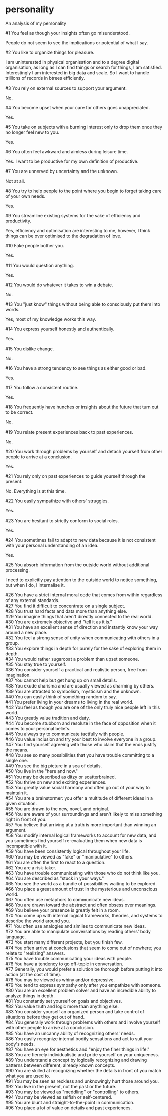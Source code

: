 # personality
An analysis of my personality

#1 You feel as though your insights often go misunderstood.

People do not seem to see the implications or potential of what I say.

#2 You like to organize things for pleasure.

I am uninterested in physical organisation and to a degree digital organisation, as long as I can find things or search for things, I am satisfied. Interestingly I am interested in big data and scale. So I want to handle trillions of records in btrees efficiently.

#3 You rely on external sources to support your argument.

No.

#4 You become upset when your care for others goes unappreciated.

Yes.

#5 You take on subjects with a burning interest only to drop them once they no longer feel new to you.

Yes.

#6 You often feel awkward and aimless during leisure time.

Yes. I want to be productive for my own definition of productive.

#7 You are unnerved by uncertainty and the unknown.

Not at all.

#8 You try to help people to the point where you begin to forget taking care of your own needs.

Yes.

#9 You streamline existing systems for the sake of efficiency and productivity.

Yes, efficiency and optimisation are interesting to me, however, I think things can be over optimised to the degradation of love.

#10 Fake people bother you.

Yes.

#11 You would question anything.

Yes.

#12 You would do whatever it takes to win a debate.

No.

#13 You "just know" things without being able to consciously put them into words.

Yes, most of my knowledge works this way.

#14 You express yourself honestly and authentically.

Yes.

#15 You dislike change.

No.

#16 You have a strong tendency to see things as either good or bad.

Yes.

#17 You follow a consistent routine.

Yes.

#18 You frequently have hunches or insights about the future that turn out to be correct.

No.

#19 You relate present experiences back to past experiences.

No.

#20 You work through problems by yourself and detach yourself from other people to arrive at a conclusion.

Yes.

#21 You rely only on past experiences to guide yourself through the present.

No. Everything is at this time.

#22 You easily sympathize with others' struggles.

Yes.

#23 You are hesitant to strictly conform to social roles.

Yes.

#24 You sometimes fail to adapt to new data because it is not consistent with your personal understanding of an idea.

Yes.

#25 You absorb information from the outside world without additional processing.

I need to explicitly pay attention to the outside world to notice something, but when I do, I internalise it.

#26 You have a strict internal moral code that comes from within regardless of any external standards.					
#27 You find it difficult to concentrate on a single subject.					
#28 You trust hard facts and data more than anything else.					
#29 You imagine things that aren't directly connected to the real world.					
#30 You are extremely objective and "tell it as it is."					
#31 You have an excellent sense of direction and instantly know your way around a new place.					
#32 You feel a strong sense of unity when communicating with others in a group.					
#33 You explore things in depth for purely for the sake of exploring them in depth.					
#34 You would rather sugarcoat a problem than upset someone.					
#35 You stay true to yourself.					
#36 You consider yourself a practical and realistic person, free from imagination.					
#37 You cannot help but get hung up on small details.					
#38 You exude charisma and are usually viewed as charming by others.					
#39 You are attracted to symbolism, mysticism and the unknown.					
#40 You can easily think of something random to say.					
#41 You prefer living in your dreams to living in the real world.					
#42 You feel as though you are one of the only truly nice people left in this world.					
#43 You greatly value tradition and duty.					
#44 You become stubborn and resolute in the face of opposition when it comes to your personal beliefs.					
#45 You always try to communicate tactfully with people.					
#46 You value inclusion and try your best to involve everyone in a group.					
#47 You find yourself agreeing with those who claim that the ends justify the means.					
#48 You see so many possibilities that you have trouble committing to a single one.					
#49 You see the big picture in a sea of details.					
#50 You live in the "here and now."					
#51 You may be described as ditzy or scatterbrained.					
#52 You thrive on new and exciting experiences.					
#53 You greatly value social harmony and often go out of your way to maintain it.					
#54 You are a brainstormer: you offer a multitude of different ideas in a given situation.					
#55 You are drawn to the new, novel, and original.					
#56 You are aware of your surroundings and aren't likely to miss something right in front of you.					
#57 You believe that arriving at a truth is more important than winning an argument.					
#58 You modify internal logical frameworks to account for new data, and you sometimes find yourself re-evaluating them when new data is incompatible with it.					
#59 You have been consistently logical throughout your life.					
#60 You may be viewed as "fake" or "manipulative" to others.					
#61 You are often the first to react to a question.					
#62 You are a risk-taker.					
#63 You have trouble communicating with those who do not think like you.					
#64 You are described as "stuck in your ways."					
#65 You see the world as a bundle of possibilities waiting to be explored.					
#66 You place a great amount of trust in the mysterious and unconscious world.					
#67 You often use metaphors to communicate new ideas.					
#68 You are drawn toward the abstract and often obsess over meanings.					
#69 You believe your presence is greatly felt in a room.					
#70 You come up with internal logical frameworks, theories, and systems to describe the world around you.					
#71 You often use analogies and similes to communicate new ideas.					
#72 You are able to manipulate conversations by reading others' body language.					
#73 You start many different projects, but you finish few.					
#74 You often arrive at conclusions that seem to come out of nowhere; you relate to "realizing" answers.					
#75 You have trouble communicating your ideas with people.					
#76 You have a tendency to go off-topic in conversation.					
#77 Generally, you would prefer a solution be thorough before putting it into action (at the cost of time).					
#78 You may be viewed as whiny and/or depressive.					
#79 You tend to express sympathy only after you empathize with someone.					
#80 You are an excellent problem solver and have an incredible ability to analyze things in depth.					
#81 You constantly set yourself on goals and objectives.					
#82 You value truth and logic more than anything else.					
#83 You consider yourself an organized person and take control of situations before they get out of hand.					
#84 You generally work through problems with others and involve yourself with other people to arrive at a conclusion.					
#85 You have an uncanny ability of recognizing others' needs.					
#86 You easily recognize internal bodily sensations and act to suit your body's needs.					
#87 You have an eye for aesthetics and "enjoy the finer things in life."					
#88 You are fiercely individualistic and pride yourself on your uniqueness.					
#89 You understand a concept by logically recognizing and drawing patterns between different, already known concepts.					
#90 You are skilled at recognizing whether the details in front of you match what you are used to.					
#91 You may be seen as reckless and unknowingly hurt those around you.					
#92 You live in the present, not the past or the future.					
#93 You may be viewed as "meddling" or "controlling" to others.					
#94 You may be viewed as selfish or self-centered.					
#95 You are blunt and straight-to-the-point in communication.					
#96 You place a lot of value on details and past experiences.					

